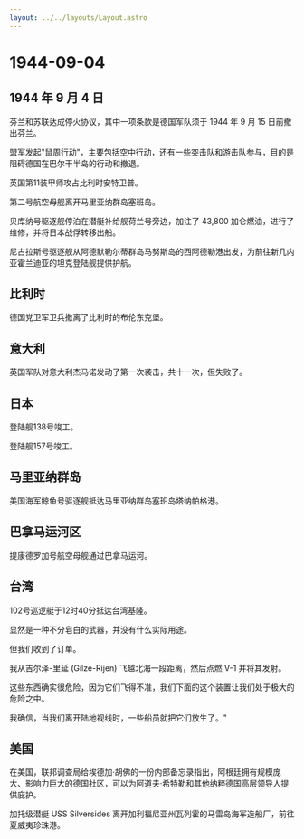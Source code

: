 ```yaml
---
layout: ../../layouts/Layout.astro
---
```


# 1944-09-04

## 1944 年 9 月 4 日

芬兰和苏联达成停火协议，其中一项条款是德国军队须于 1944 年 9 月 15
日前撤出芬兰。

盟军发起"鼠周行动"，主要包括空中行动，还有一些突击队和游击队参与，目的是阻碍德国在巴尔干半岛的行动和撤退。

英国第11装甲师攻占比利时安特卫普。

第二号航空母舰离开马里亚纳群岛塞班岛。

贝库纳号驱逐舰停泊在潜艇补给舰荷兰号旁边，加注了 43,800
加仑燃油，进行了维修，并将日本战俘转移出船。

尼古拉斯号驱逐舰从阿德默勒尔蒂群岛马努斯岛的西阿德勒港出发，为前往新几内亚霍兰迪亚的坦克登陆舰提供护航。

## 比利时

德国党卫军卫兵撤离了比利时的布伦东克堡。

## 意大利

英国军队对意大利杰马诺发动了第一次袭击，共十一次，但失败了。

## 日本

登陆舰138号竣工。

登陆舰157号竣工。

## 马里亚纳群岛

美国海军鲸鱼号驱逐舰抵达马里亚纳群岛塞班岛塔纳帕格港。

## 巴拿马运河区

提康德罗加号航空母舰通过巴拿马运河。

## 台湾

102号巡逻艇于12时40分抵达台湾基隆。

显然是一种不分皂白的武器，并没有什么实际用途。

但我们收到了订单。

我从吉尔泽-里延 (Gilze-Rijen) 飞越北海一段距离，然后点燃 V-1
并将其发射。

这些东西确实很危险，因为它们飞得不准，我们下面的这个装置让我们处于极大的危险之中。

我确信，当我们离开陆地视线时，一些船员就把它们放生了。"

## 美国

在美国，联邦调查局给埃德加·胡佛的一份内部备忘录指出，阿根廷拥有规模庞大、影响力巨大的德国社区，可以为阿道夫·希特勒和其他纳粹德国高层领导人提供庇护。

加托级潜艇 USS Silversides
离开加利福尼亚州瓦列霍的马雷岛海军造船厂，前往夏威夷珍珠港。